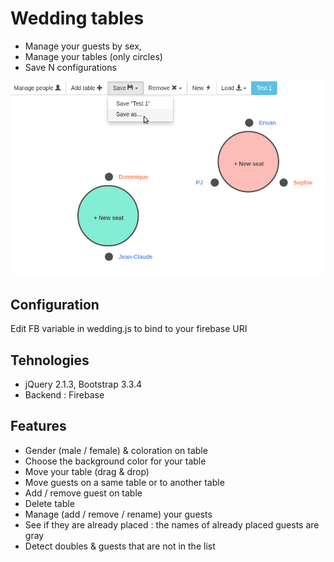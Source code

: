 # Wedding tables

* Manage your guests by sex, 
* Manage your tables (only circles)
* Save N configurations

![alt tag](https://github.com/pjboirleaud/wedding-tables/blob/master/wedding-tables.png)

## Configuration

Edit FB variable in wedding.js to bind to your firebase URI

## Tehnologies

* jQuery 2.1.3, Bootstrap 3.3.4
* Backend : Firebase

## Features

* Gender (male / female) & coloration on table
* Choose the background color for your table
* Move your table (drag & drop)
* Move guests on a same table or to another table
* Add / remove guest on table
* Delete table
* Manage (add / remove / rename) your guests 
* See if they are already placed : the names of already placed guests are gray
* Detect doubles & guests that are not in the list